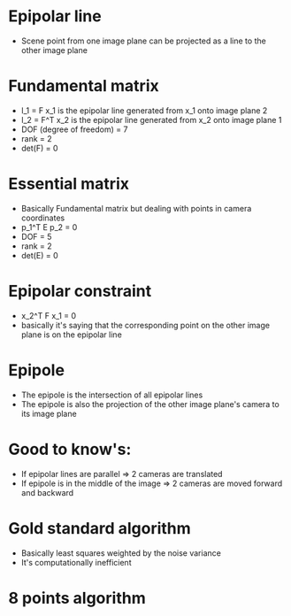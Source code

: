 # Epipolar line
* Scene point from one image plane can be projected as a line to the other image plane

# Fundamental matrix
* l_1 = F x_1 is the epipolar line generated from x_1 onto image plane 2
* l_2 = F^T x_2 is the epipolar line generated from x_2 onto  image plane 1
* DOF (degree of freedom) = 7
* rank = 2
* det(F) = 0

# Essential matrix
* Basically Fundamental matrix but dealing with points in camera coordinates
* p_1^T E p_2 = 0
* DOF = 5
* rank = 2
* det(E) = 0

# Epipolar constraint
* x_2^T F x_1 = 0
* basically it's saying that the corresponding point on the other image plane is on the epipolar line

# Epipole
* The epipole is the intersection of all epipolar lines
* The epipole is also the projection of the other image plane's camera to its image plane

# Good to know's:
* If epipolar lines are parallel => 2 cameras are translated
* If epipole is in the middle of the image => 2 cameras are moved forward and backward

# Gold standard algorithm
* Basically least squares weighted by the noise variance
* It's computationally inefficient

# 8 points algorithm

